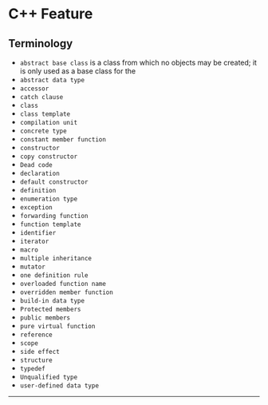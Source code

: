 # C++ Feature



## Terminology

- `abstract base class` is a class from which no objects may be created; it is only used as a base class for the 
- `abstract data type`
- `accessor`
- `catch clause`
- `class`
- `class template`
- `compilation unit`
- `concrete type`
- `constant member function`
- `constructor`
- `copy constructor`
- `Dead code`
- `declaration`
- `default constructor`
- `definition`
- `enumeration type`
- `exception`
- `forwarding function`
- `function template`
- `identifier`
- `iterator`
- `macro`
- `multiple inheritance`
- `mutator`
- `one definition rule`
- `overloaded function name`
- `overridden member function`
- `build-in data type`
- `Protected members`
- `public members`
- `pure virtual function`
- `reference`
- `scope`
- `side effect`
- `structure`
- `typedef`
- `Unqualified type`
- `user-defined data type`

---

